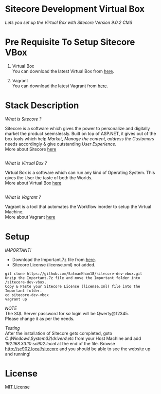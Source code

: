 # Sitecore Development Virtual Box

_Lets you set up the Virtual Box with Sitecore Version 9.0.2 CMS_

# Pre Requisite To Setup Sitecore VBox

1. Virtual Box <br>
	You can download the latest Virtual Box from [here](https://www.virtualbox.org/wiki/Downloads).

2. Vagrant <br>
	You can download the latest Vagrant from [here](https://www.vagrantup.com/downloads.html).

# Stack Description

_What is Sitecore ?_

Sitecore is a software which gives the power to personalize and digitally market the product seemslessly. Built on top of ASP.NET, it gives out of the box tools which help *Market*, *Manage the content*, *address the Customers* needs accordingly & give outstanding *User Experience*. <br>
More about Sitecore [here](https://www.sitecore.com/)

##

_What is Virtual Box ?_

Virtual Box is a software which can run any kind of Operating System. This gives the User the taste of both the Worlds. <br>
More about Virtual Box [here](https://www.virtualbox.org/)

##

_What is Vagrant ?_

Vagrant is a tool that automates the Workflow inorder to setup the Virtual Machine. <br>
More about Vagrant [here](https://www.vagrantup.com/intro/index.html)


# Setup

_IMPORTANT!_
* Download the Important.7z file from [here](https://drive.google.com/file/d/182VECezWAe8aAqMIyMDHlDV-Z4O4MqLh/view?usp=drivesdk).
* Sitecore License (license.xml) not added.

```
git clone https://github.com/SalmanKhan18/sitecore-dev-vbox.git
Unzip the Important.7z file and move the Important folder into /sitecore-dev-vbox.
Copy & Paste your Sitecore License (license.xml) file into the Important folder.
cd sitecore-dev-vbox
vagrant up
```

_NOTE_<br>
The SQL Server password for *sa* login will be Qwerty@12345. <br>
Please change it as per the needs. 

_Testing_<br>
After the installation of Sitecore gets completed, goto _C:\Windows\System32\drivers\etc_ from your Host Machine and add _*192.168.33.10 sc902.local*_ at the end of the file.
Browse http://sc902.local/sitecore and you should be able to see the website up and running! 

# License

[MIT License](https://github.com/SalmanKhan18/sitecore-dev-vbox/blob/master/LICENSE)
